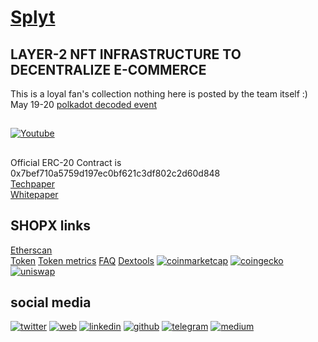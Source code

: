 # [Splyt](https://www.splytcore.org/)
## LAYER-2 NFT INFRASTRUCTURE TO DECENTRALIZE E-COMMERCE
This is a loyal fan's collection nothing here is posted by the team itself :)  
May 19-20 [polkadot decoded event](https://decoded.polkadot.network/results/)  

## 
[![Youtube](https://img.youtube.com/vi/gOur7pm6yl0/0.jpg)](https://www.youtube.com/watch?v=gOur7pm6yl0)  

## 
Official ERC-20 Contract is 0x7bef710a5759d197ec0bf621c3df802c2d60d848  
[Techpaper](https://github.com/mr100x/splyt/blob/main/Splyt%20Technical%20Paper.pdf)  
[Whitepaper](https://github.com/mr100x/splyt/blob/main/WP%20The%20E-Commerce%20eNFT%C2%AE%20Infrastructure.pdf)  

## SHOPX links

[Etherscan](https://etherscan.io/token/0x7bef710a5759d197ec0bf621c3df802c2d60d848?a=0xd94f0c56624646a549565636c54bcba566718067)  
[Token](https://www.splytgenesis.com/#shopx) 
[Token metrics](https://www.splytgenesis.com/#metrics) 
[FAQ](https://www.splytgenesis.com/#faq) 
[Dextools](https://www.dextools.io/app/uniswap/pair-explorer/0x37ac54dc7dd237eecfd0b61efdd57b15fe158be0) 
[![][7.1]][7] 
[![][8.1]][8] 
[![][9.1]][9] 

## social media
[![][1.1]][1] 
[![][2.1]][2] 
[![][3.1]][3] 
[![][4.1]][4] 
[![][5.1]][5] 
[![][6.1]][6] 

[1.1]: img/icons/twitter.png (twitter) 
[2.1]: img/icons/web.png (web) 
[3.1]: imd/icons/linkedin.png (linkedin) 
[4.1]: img/icons/github.png (github) 
[5.1]: img/icons/telegram.png (telegram) 
[6.1]: img/icons/medium.png (medium)  
[7.1]: img/icons/cmc.png (coinmarketcap)  
[8.1]: img/icons/gecko.png (coingecko)  
[9.1]: img/icons/unicorn.png (uniswap)  

[1]: https://www.twitter.com/splytcore 
[2]: https://www.splytcore.org/ 
[3]: https://www.linkedin.com/company/splytcore 
[4]: https://github.com/splytcore 
[5]: https://t.me/splytcore 
[6]: https://medium.com/splytcore 
[7]: https://coinmarketcap.com/currencies/splyt/ 
[8]: https://www.coingecko.com/en/coins/splyt
[9]: https://info.uniswap.org/pair/0x37ac54dc7dd237eecfd0b61efdd57b15fe158be0 


